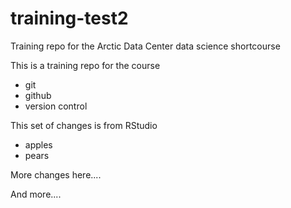 # training-test2
Training repo for the Arctic Data Center data science shortcourse

This is a training repo for the course

- git
- github
- version control

This set of changes is from RStudio

- apples
- pears

More changes here....

And more....

